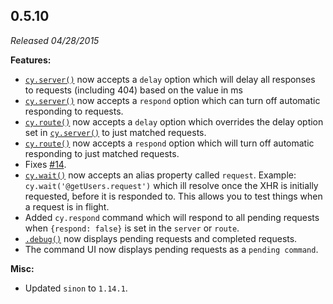 ## 0.5.10

*Released 04/28/2015*

**Features:**

- [`cy.server()`](/api/commands/server) now accepts a `delay` option which will delay all responses to requests (including 404) based on the value in ms
- [`cy.server()`](/api/commands/server) now accepts a `respond` option which can turn off automatic responding to requests.
- [`cy.route()`](/api/commands/route) now accepts a `delay` option which overrides the delay option set in [`cy.server()`](/api/commands/server) to just matched requests.
- [`cy.route()`](/api/commands/route) now accepts a `respond` option which will turn off automatic responding to just matched requests.
- Fixes [#14](https://github.com/cypress-io/cypress/issues/14).
- [`cy.wait()`](/api/commands/wait) now accepts an alias property called `request`. Example: `cy.wait('@getUsers.request')` which ill resolve once the XHR is initially requested, before it is responded to.  This allows you to test things when a request is in flight.
- Added `cy.respond` command which will respond to all pending requests when `{respond: false}` is set in the `server` or `route`.
- [`.debug()`](/api/commands/debug) now displays pending requests and completed requests.
- The command UI now displays pending requests as a `pending command`.

**Misc:**

- Updated `sinon` to `1.14.1`.


